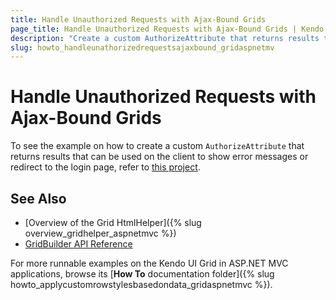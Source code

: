 ```yaml
---
title: Handle Unauthorized Requests with Ajax-Bound Grids
page_title: Handle Unauthorized Requests with Ajax-Bound Grids | Kendo UI Grid HtmlHelper
description: "Create a custom AuthorizeAttribute that returns results that can be handled on the client."
slug: howto_handleunathorizedrequestsajaxbound_gridaspnetmv
---
```


# Handle Unauthorized Requests with Ajax-Bound Grids

To see the example on how to create a custom `AuthorizeAttribute` that returns results that can be used on the client to show error messages or redirect to the login page, refer to [this project](https://github.com/telerik/ui-for-aspnet-mvc-examples/tree/master/grid/grid-handling-unauthorized-request).

## See Also

* [Overview of the Grid HtmlHelper]({% slug overview_gridhelper_aspnetmvc %})
* [GridBuilder API Reference](/aspnet-mvc/api/Kendo.Mvc.UI.Fluent/GridBuilder)

For more runnable examples on the Kendo UI Grid in ASP.NET MVC applications, browse its [**How To** documentation folder]({% slug howto_applycustomrowstylesbasedondata_gridaspnetmvc %}).
